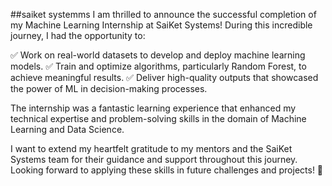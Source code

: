 ##saiket systemms
I am thrilled to announce the successful completion of my Machine Learning Internship at SaiKet Systems! During this incredible journey, I had the opportunity to:

✅ Work on real-world datasets to develop and deploy machine learning models.
✅ Train and optimize algorithms, particularly Random Forest, to achieve meaningful results.
✅ Deliver high-quality outputs that showcased the power of ML in decision-making processes.

The internship was a fantastic learning experience that enhanced my technical expertise and problem-solving skills in the domain of Machine Learning and Data Science.

I want to extend my heartfelt gratitude to my mentors and the SaiKet Systems team for their guidance and support throughout this journey. Looking forward to applying these skills in future challenges and projects! 🚀
